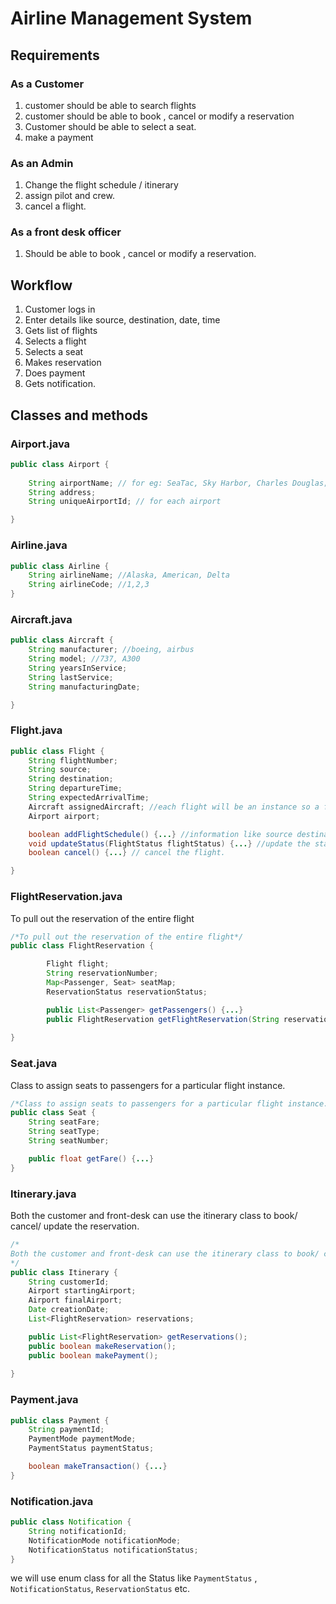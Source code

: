 
# Airline Management System

## Requirements 
### As a Customer
1. customer should be able to search flights
2. customer should be able to book , cancel or modify a reservation
3. Customer should be able to select a seat.
4. make a payment

### As an Admin
1. Change the flight schedule / itinerary
2. assign pilot and crew.
3. cancel a flight.

### As a front desk officer
1. Should be able to book , cancel or modify a reservation.


## Workflow
1. Customer logs in
2. Enter details like source, destination, date, time 
3. Gets list of flights
4. Selects a flight
5. Selects a seat
6. Makes reservation
7. Does payment
8. Gets notification.

## Classes and methods

### Airport.java
```java
public class Airport {
	
	String airportName; // for eg: SeaTac, Sky Harbor, Charles Douglas;
	String address;
	String uniqueAirportId; // for each airport

}
```
### Airline.java
```java
public class Airline {
	String airlineName; //Alaska, American, Delta
	String airlineCode; //1,2,3
}
```

### Aircraft.java
```java
public class Aircraft {
	String manufacturer; //boeing, airbus
	String model; //737, A300
	String yearsInService;
	String lastService;
	String manufacturingDate;

}
```

### Flight.java
```java
public class Flight {
	String flightNumber;
	String source;
	String destination;
	String departureTime;
	String expectedArrivalTime;
	Aircraft assignedAircraft; //each flight will be an instance so a flight from seattle to london at a paricular time is 1 instance of flight
	Airport airport;

	boolean addFlightSchedule() {...} //information like source destination date time etc.
	void updateStatus(FlightStatus flightStatus) {...} //update the status of the flight
	boolean cancel() {...} // cancel the flight.

}
```
### FlightReservation.java
To pull out the reservation of the entire flight
```java
/*To pull out the reservation of the entire flight*/
public class FlightReservation {

		Flight flight;
		String reservationNumber;
		Map<Passenger, Seat> seatMap;
		ReservationStatus reservationStatus;

		public List<Passenger> getPassengers() {...}
		public FlightReservation getFlightReservation(String reservationNumber) {...}
	
}
```
### Seat.java
Class to assign seats to passengers for a particular flight instance.
```java
/*Class to assign seats to passengers for a particular flight instance.*/
public class Seat {
	String seatFare;
	String seatType;
	String seatNumber;

	public float getFare() {...}
}
```
### Itinerary.java
Both the customer and front-desk can use the itinerary class to book/ cancel/ update the reservation.

```java
/*
Both the customer and front-desk can use the itinerary class to book/ cancel/ update the reservation.	
*/
public class Itinerary {
	String customerId;
  	Airport startingAirport;
  	Airport finalAirport;
  	Date creationDate;
  	List<FlightReservation> reservations;

  	public List<FlightReservation> getReservations();
  	public boolean makeReservation();
  	public boolean makePayment();
	
}
```

### Payment.java
```java
public class Payment {
	String paymentId;
	PaymentMode paymentMode;
	PaymentStatus paymentStatus;

	boolean makeTransaction() {...}
}
```

### Notification.java 
```java
public class Notification {
	String notificationId;
	NotificationMode notificationMode;
	NotificationStatus notificationStatus;
}
```

we will use enum class for all the Status like `PaymentStatus` , `NotificationStatus`, `ReservationStatus` etc.

